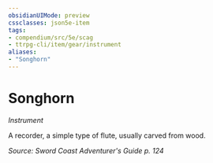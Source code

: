 ```yaml
---
obsidianUIMode: preview
cssclasses: json5e-item
tags:
- compendium/src/5e/scag
- ttrpg-cli/item/gear/instrument
aliases: 
- "Songhorn"
---
```

# Songhorn
*Instrument*  


A recorder, a simple type of flute, usually carved from wood.

*Source: Sword Coast Adventurer's Guide p. 124*